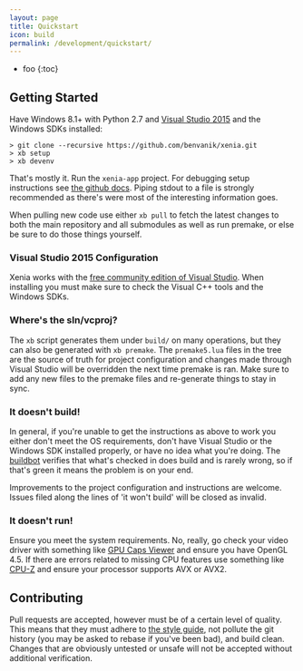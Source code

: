 ```yaml
---
layout: page
title: Quickstart
icon: build
permalink: /development/quickstart/
---
```


* foo
{:toc}

## Getting Started

Have Windows 8.1+ with Python 2.7 and [Visual Studio 2015](https://www.visualstudio.com/downloads/download-visual-studio-vs) and the Windows SDKs installed:

    > git clone --recursive https://github.com/benvanik/xenia.git
    > xb setup
    > xb devenv

That's mostly it. Run the `xenia-app` project. For debugging setup instructions
see [the github docs](https://github.com/benvanik/xenia/blob/master/docs/building.md).
Piping stdout to a file is strongly recommended as there's were most of the
interesting information goes.

When pulling new code use either `xb pull` to fetch the latest changes to both
the main repository and all submodules as well as run premake, or else be sure
to do those things yourself.

### Visual Studio 2015 Configuration

Xenia works with the [free community edition of Visual Studio](https://www.visualstudio.com/downloads/download-visual-studio-vs).
When installing you must make sure to check the Visual C++ tools and the
Windows SDKs.

### Where's the sln/vcproj?

The `xb` script generates them under `build/` on many operations, but they can
also be generated with `xb premake`. The `premake5.lua` files in the tree are
the source of truth for project configuration and changes made through
Visual Studio will be overridden the next time premake is ran. Make sure to
add any new files to the premake files and re-generate things to stay in sync.

### It doesn't build!

In general, if you're unable to get the instructions as above to work you either
don't meet the OS requirements, don't have Visual Studio or the Windows SDK
installed properly, or have no idea what you're doing. The
[buildbot](http://build.xenia.jp/waterfall) verifies that what's checked in does
build and is rarely wrong, so if that's green it means the problem is on your
end.

Improvements to the project configuration and instructions are welcome. Issues
filed along the lines of 'it won't build' will be closed as invalid.

### It doesn't run!

Ensure you meet the system requirements. No, really, go check your video driver
with something like [GPU Caps Viewer](http://www.ozone3d.net/gpu_caps_viewer/)
and ensure you have OpenGL 4.5. If there are errors related to missing CPU
features use something like [CPU-Z](http://www.cpuid.com/softwares/cpu-z.html)
and ensure your processor supports AVX or AVX2.

## Contributing

Pull requests are accepted, however must be of a certain level of quality.
This means that they must adhere to [the style guide](https://github.com/benvanik/xenia/blob/master/docs/style_guide.md),
not pollute the git history (you may be asked to rebase if you've been bad),
and build clean. Changes that are obviously untested or unsafe will not be
accepted without additional verification.
